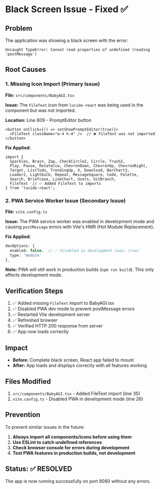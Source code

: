 # Black Screen Issue - Fixed ✅

## Problem
The application was showing a black screen with the error:
```
Uncaught TypeError: Cannot read properties of undefined (reading 'postMessage')
```

## Root Causes

### 1. Missing Icon Import (Primary Issue)
**File:** `src/components/BabyAGI.tsx`

**Issue:** The `FileText` icon from `lucide-react` was being used in the component but was not imported.

**Location:** Line 809 - PromptEditor button
```tsx
<button onClick={() => setShowPromptEditor(true)}>
  <FileText className="w-4 h-4" />  // ❌ FileText was not imported
</button>
```

**Fix Applied:**
```tsx
import { 
  Sparkles, Brain, Zap, CheckCircle2, Circle, Trash2, 
  Play, Pause, RotateCcw, ChevronDown, ChevronUp, ChevronRight,
  Target, ListTodo, TrendingUp, X, Download, BarChart3, 
  Loader2, Lightbulb, Repeat, MessageSquare, Code, Palette, 
  Search, Briefcase, LineChart, Users, GitBranch,
  FileText  // ✅ Added FileText to imports
} from 'lucide-react';
```

### 2. PWA Service Worker Issue (Secondary Issue)
**File:** `vite.config.ts`

**Issue:** The PWA service worker was enabled in development mode and causing `postMessage` errors with Vite's HMR (Hot Module Replacement).

**Fix Applied:**
```typescript
devOptions: {
  enabled: false,  // ✅ Disabled in development (was: true)
  type: 'module'
},
```

**Note:** PWA will still work in production builds (`npm run build`). This only affects development mode.

## Verification Steps

1. ✅ Added missing `FileText` import to BabyAGI.tsx
2. ✅ Disabled PWA dev mode to prevent postMessage errors
3. ✅ Restarted Vite development server
4. ✅ Refreshed browser
5. ✅ Verified HTTP 200 response from server
6. ✅ App now loads correctly

## Impact

- **Before:** Complete black screen, React app failed to mount
- **After:** App loads and displays correctly with all features working

## Files Modified

1. `src/components/BabyAGI.tsx` - Added FileText import (line 35)
2. `vite.config.ts` - Disabled PWA in development mode (line 26)

## Prevention

To prevent similar issues in the future:

1. **Always import all components/icons before using them**
2. **Use ESLint to catch undefined references**
3. **Check browser console for errors during development**
4. **Test PWA features in production builds, not development**

## Status: ✅ RESOLVED

The app is now running successfully on port 8080 without any errors.
